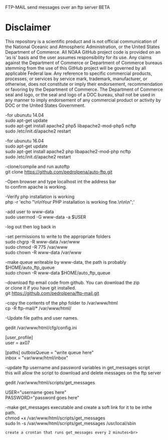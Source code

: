 FTP-MAIL send messages over an ftp server BETA

Disclaimer
==========
This repository is a scientific product and is not official communication of the National Oceanic and
Atmospheric Administration, or the United States Department of Commerce. All NOAA GitHub project code is
provided on an ‘as is’ basis and the user assumes responsibility for its use. Any claims against the Department of
Commerce or Department of Commerce bureaus stemming from the use of this GitHub project will be governed
by all applicable Federal law. Any reference to specific commercial products, processes, or services by service
mark, trademark, manufacturer, or otherwise, does not constitute or imply their endorsement, recommendation or
favoring by the Department of Commerce. The Department of Commerce seal and logo, or the seal and logo of a
DOC bureau, shall not be used in any manner to imply endorsement of any commercial product or activity by
DOC or the United States Government.


-for ubunutu 14.04<br>
sudo apt-get update<br>
sudo apt-get install apache2 php5 libapache2-mod-php5 ncftp<br>
sudo /etc/init.d/apache2 restart<br>

-for ubunutu 16.04<br>
sudo apt-get update<br>
sudo apt-get install apache2 php libapache2-mod-php ncftp<br>
sudo /etc/init.d/apache2 restart<br>

-clone/compile and run autoftp<br>
git clone https://github.com/pedrolpena/auto-ftp.git<br>

-Open browser and type localhost int the address bar<br>
to confirm apache is working.<br>

-Verify php installation is working<br>
php -r 'echo "\n\nYour PHP installation is working fine.\n\n\n";'<br>

-add user to www-data<br>
sudo usermod -G www-data -a $USER<br>

-log out then log back in<br>

-set permissions to write to the appropriate folders<br>
sudo chgrp -R www-data /var/www<br>
sudo chmod -R 775 /var/www<br>
sudo chown -R www-data /var/www<br>

-make queue writeable by www-data, the path is probably $HOME/auto_ftp_queue<br>
sudo chown -R www-data $HOME/auto_ftp_queue<br>

-download ftp email code from github. You can download the zip<br>
or clone it if you have git installed.<br>
git https://github.com/pedrolpena/ftp-mail.git<br>

-copy the contents of the php folder to /var/www/html<br>
cp -R ftp-mail/* /var/www/html/<br>

-Update file paths and user names.<br>

gedit /var/www/html/cfg/config.ini<br>

[user_profile]<br>
user = ax07<br>

[paths]
outboxQueue = "write queue here"<br>
inbox = "var/www/html/inbox"<br>

-update ftp username and password variables in get_messages script<br>
this will allow the script to download and delete messages on the ftp server<br>

gedit /var/www/html/scripts/get_messages<br>

USER="username goes here"<br>
PASSWORD="password goes here"<br>

-make get_messages executable and create a soft link for it to be inthe path.<br>
chmod +x /var/www/html/scripts/get_messages<br>
sudo ln -s /var/www/html/scripts/get_messages /usr/local/sbin<br>

    create a crontan that runs get_messages every 2 minutes<br>
